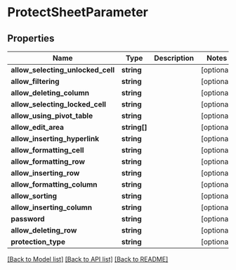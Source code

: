 # ProtectSheetParameter

## Properties
Name | Type | Description | Notes
------------ | ------------- | ------------- | -------------
**allow_selecting_unlocked_cell** | **string** |  | [optional] 
**allow_filtering** | **string** |  | [optional] 
**allow_deleting_column** | **string** |  | [optional] 
**allow_selecting_locked_cell** | **string** |  | [optional] 
**allow_using_pivot_table** | **string** |  | [optional] 
**allow_edit_area** | **string[]** |  | [optional] 
**allow_inserting_hyperlink** | **string** |  | [optional] 
**allow_formatting_cell** | **string** |  | [optional] 
**allow_formatting_row** | **string** |  | [optional] 
**allow_inserting_row** | **string** |  | [optional] 
**allow_formatting_column** | **string** |  | [optional] 
**allow_sorting** | **string** |  | [optional] 
**allow_inserting_column** | **string** |  | [optional] 
**password** | **string** |  | [optional] 
**allow_deleting_row** | **string** |  | [optional] 
**protection_type** | **string** |  | [optional] 

[[Back to Model list]](../README.md#documentation-for-models) [[Back to API list]](../README.md#documentation-for-api-endpoints) [[Back to README]](../README.md)


